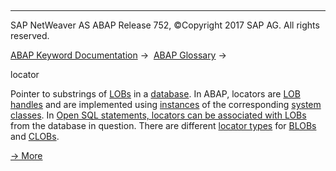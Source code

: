   

* * *

SAP NetWeaver AS ABAP Release 752, ©Copyright 2017 SAP AG. All rights reserved.

[ABAP Keyword Documentation](javascript:call_link\('abenabap.htm'\)) →  [ABAP Glossary](javascript:call_link\('abenabap_glossary.htm'\)) → 

locator

Pointer to substrings of [LOBs](javascript:call_link\('abenlob_glosry.htm'\) "Glossary Entry") in a [database](javascript:call_link\('abendatabase_glosry.htm'\) "Glossary Entry"). In ABAP, locators are [LOB handles](javascript:call_link\('abenlob_handle_glosry.htm'\) "Glossary Entry") and are implemented using [instances](javascript:call_link\('abeninstance_glosry.htm'\) "Glossary Entry") of the corresponding [system classes](javascript:call_link\('abensystem_class_glosry.htm'\) "Glossary Entry"). In [Open SQL statements, locators can be associated with LOBs](javascript:call_link\('abenopen_sql_glosry.htm'\) "Glossary Entry") from the database in question. There are different [locator types](javascript:call_link\('abenlocator_type_glosry.htm'\) "Glossary Entry") for [BLOBs](javascript:call_link\('abenblob_glosry.htm'\) "Glossary Entry") and [CLOBs](javascript:call_link\('abenclob_glosry.htm'\) "Glossary Entry").

[→ More](javascript:call_link\('abenlocators.htm'\))